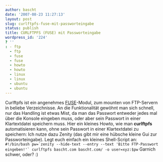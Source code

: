 ```yaml
---
author: bascht
date: '2007-08-23 11:27:13'
layout: post
slug: curlftpfs-fuse-mit-passworteingabe
status: publish
title: CURLFTPFS (FUSE) mit Passworteingabe
wordpress_id: '224'
? ''
: - ftp
  - ftp
  - fuse
  - fuse
  - howto
  - howto
  - linux
  - linux
  - ubuntu
  - ubuntu
---
```


Curlftpfs ist ein angenehmes
[FUSE](http://wiki.ubuntuusers.de/FUSE)-Modul, zum mounten von
FTP-Servern in beliebe Verzeichnisse. An die Funktionalität gewöhnt
man sich schnell, nur das Handling ist etwas Mist, da man das
Passwort entweder jedes mal über die Konsole eingeben muss, oder
aber sein Passwort in einer Klartextdatei speichern muss. Hier ein
kleines Howto, wie man **curlftpfs** automatisieren kann, ohne sein
Passwort in einer Klartextdatei zu speichern: Ich nutze dazu Zenity
(das gibt mir eine hübsche kleine Gui zur Passworteingabe). Legt
euch einfach ein kleines Shell-Script an:
`` #!/bin/bash pw=`zenity --hide-text --entry --text 'Bitte FTP-Passwort eingeben!'` curlftpfs bascht.com bascht.com/ -o user=xyz:$pw ``
Garnich schwer, oder? :)


